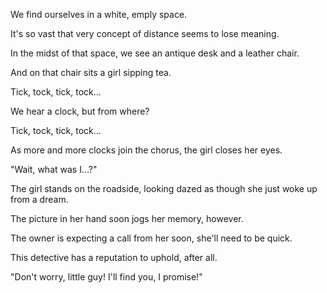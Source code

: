 We find ourselves in a white, emply space. 

It's so vast that very concept of distance seems to lose meaning. 

In the midst of that space, we see an antique desk and a leather chair.

And on that chair sits a girl sipping tea. 

Tick, tock, tick, tock...

We hear a clock, but from where?

Tick, tock, tick, tock...

As more and more clocks join the chorus, the girl closes her eyes.


"Wait, what was I...?"

The girl stands on the roadside, looking dazed as though she just woke up from a dream.

The picture in her hand soon jogs her memory, however.

The owner is expecting a call from her soon, she'll need to be quick.

This detective has a reputation to uphold, after all.

"Don't worry, little guy! I'll find you, I promise!"




